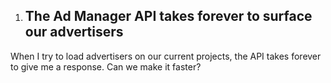 1. ## The Ad Manager API takes forever to surface our advertisers
When I try to load advertisers on our current projects, the API takes forever to give me a response. Can we make it faster?
